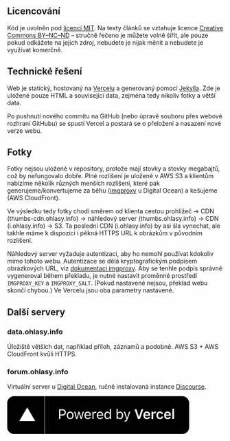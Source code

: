 ## Licencování

Kód je uvolněn pod [licencí MIT](https://opensource.org/licenses/MIT). Na texty článků se vztahuje licence [Creative Commons BY–NC–ND](https://creativecommons.org/licenses/by-nc-nd/4.0/) – stručně řečeno je můžete volně šířit, ale pouze pokud odkážete na jejich zdroj, nebudete je nijak měnit a nebudete je využívat komerčně.

## Technické řešení

Web je statický, hostovaný na [Vercelu](https://www.vercel.com?utm_source=[ohlasy]&utm_campaign=oss) a generovaný pomocí [Jekylla](http://jekyllrb.com). Zde je uložené pouze HTML a související data, zejména tedy nikoliv fotky a větší data.

Po pushnutí nového commitu na GitHub (nebo úpravě souboru přes webové rozhraní GitHubu) se spustí Vercel a postará se o přeložení a nasazení nové verze webu.

## Fotky

Fotky nejsou uložené v repository, protože mají stovky a stovky megabajtů, což by nefungovalo dobře. Plné rozlišení je uložené v AWS S3 a klientům nabízíme několik různých menších rozlišení, které pak generujeme/konvertujeme za běhu ([imgproxy](https://github.com/imgproxy/imgproxy) u Digital Ocean) a kešujeme (AWS CloudFront).

Ve výsledku tedy fotky chodí směrem od klienta cestou prohlížeč → CDN (thumbs-cdn.ohlasy.info) → náhledový server (thumbs.ohlasy.info) → CDN (i.ohlasy.info) → S3. Ta poslední CDN (i.ohlasy.info) by asi šla vynechat, ale takhle máme k dispozici i pěkná HTTPS URL k obrázkům v původním rozlišení.

Náhledový server vyžaduje autentizaci, aby ho nemohl používat kdokoliv mimo tohoto webu. Autentizace se dělá kryptografickým podpisem obrázkových URL, viz [dokumentaci imgproxy](https://github.com/imgproxy/imgproxy/blob/master/docs/signing_the_url.md). Aby se tenhle podpis správně vygeneroval během překladu, je nutné nastavit proměnné prostředí `IMGPROXY_KEY` a `IMGPROXY_SALT`. (Pokud nastavené nejsou, překlad webu skončí chybou.) Ve Vercelu jsou oba parametry nastavené.

## Další servery

### data.ohlasy.info

Úložiště větších dat, například příloh, záznamů a podobně. AWS S3 + AWS CloudFront kvůli HTTPS.

### forum.ohlasy.info

Virtuální server u [Digital Ocean](https://digitalocean.com), ručně instalovaná instance [Discourse](https://www.discourse.org).

[![Powered by Vercel](/assets/vercel.svg?raw=true)](https://www.vercel.com?utm_source=[ohlasy]&utm_campaign=oss)